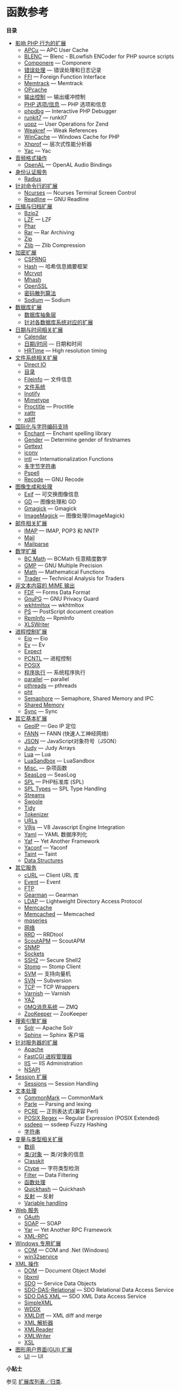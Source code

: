 函数参考
========

**目录**

-   [影响 PHP 行为的扩展](/refs/basic/php.html)
    -   [APCu](/book/apcu.html) — APC User Cache
    -   [BLENC](/book/blenc.html) — Blenc - BLowfish ENCoder for PHP
        source scripts
    -   [Componere](/book/componere.html) — Componere
    -   [错误处理](/book/errorfunc.html) — 错误处理和日志记录
    -   [FFI](/book/ffi.html) — Foreign Function Interface
    -   [Memtrack](/book/memtrack.html) — Memtrack
    -   [OPcache](/book/opcache.html)
    -   [输出控制](/book/outcontrol.html) — 输出缓冲控制
    -   [PHP 选项/信息](/book/info.html) — PHP 选项和信息
    -   [phpdbg](/book/phpdbg.html) — Interactive PHP Debugger
    -   [runkit7](/book/runkit7.html) — runkit7
    -   [uopz](/book/uopz.html) — User Operations for Zend
    -   [Weakref](/book/weakref.html) — Weak References
    -   [WinCache](/book/wincache.html) — Windows Cache for PHP
    -   [Xhprof](/book/xhprof.html) — 层次式性能分析器
    -   [Yac](/book/yac.html) — Yac
-   [音频格式操作](/refs/utilspec/audio.html)
    -   [OpenAL](/book/openal.html) — OpenAL Audio Bindings
-   [身份认证服务](/refs/remote/auth.html)
    -   [Radius](/book/radius.html)
-   [针对命令行的扩展](/refs/utilspec/cmdline.html)
    -   [Ncurses](/book/ncurses.html) — Ncurses Terminal Screen Control
    -   [Readline](/book/readline.html) — GNU Readline
-   [压缩与归档扩展](/refs/compression.html)
    -   [Bzip2](/book/bzip2.html)
    -   [LZF](/book/lzf.html) — LZF
    -   [Phar](/book/phar.html)
    -   [Rar](/book/rar.html) — Rar Archiving
    -   [Zip](/book/zip.html)
    -   [Zlib](/book/zlib.html) — Zlib Compression
-   [加密扩展](/refs/crypto.html)
    -   [CSPRNG](/book/csprng.html)
    -   [Hash](/book/hash.html) — 哈希信息摘要框架
    -   [Mcrypt](/book/mcrypt.html)
    -   [Mhash](/book/mhash.html)
    -   [OpenSSL](/book/openssl.html)
    -   [密码散列算法](/book/password.html)
    -   [Sodium](/book/sodium.html) — Sodium
-   [数据库扩展](/refs/database.html)
    -   [数据库抽象层](/refs/database/abstract.html)
    -   [针对各数据库系统对应的扩展](/refs/database/vendors.html)
-   [日期与时间相关扩展](/refs/calendar.html)
    -   [Calendar](/book/calendar.html)
    -   [日期/时间](/book/datetime.html) — 日期和时间
    -   [HRTime](/book/hrtime.html) — High resolution timing
-   [文件系统相关扩展](/refs/fileprocess/file.html)
    -   [Direct IO](/book/dio.html)
    -   [目录](/book/dir.html)
    -   [Fileinfo](/book/fileinfo.html) — 文件信息
    -   [文件系统](/book/filesystem.html)
    -   [Inotify](/book/inotify.html)
    -   [Mimetype](/book/mime-magic.html)
    -   [Proctitle](/book/proctitle.html) — Proctitle
    -   [xattr](/book/xattr.html)
    -   [xdiff](/book/xdiff.html)
-   [国际化与字符编码支持](/refs/international.html)
    -   [Enchant](/book/enchant.html) — Enchant spelling library
    -   [Gender](/book/gender.html) — Determine gender of firstnames
    -   [Gettext](/book/gettext.html)
    -   [iconv](/book/iconv.html)
    -   [intl](/book/intl.html) — Internationalization Functions
    -   [多字节字符串](/book/mbstring.html)
    -   [Pspell](/book/pspell.html)
    -   [Recode](/book/recode.html) — GNU Recode
-   [图像生成和处理](/refs/utilspec/image.html)
    -   [Exif](/book/exif.html) — 可交换图像信息
    -   [GD](/book/image.html) — 图像处理和 GD
    -   [Gmagick](/book/gmagick.html) — Gmagick
    -   [ImageMagick](/book/imagick.html) — 图像处理(ImageMagick)
-   [邮件相关扩展](/refs/remote/mail.html)
    -   [IMAP](/book/imap.html) — IMAP, POP3 和 NNTP
    -   [Mail](/book/mail.html)
    -   [Mailparse](/book/mailparse.html)
-   [数学扩展](/refs/math.html)
    -   [BC Math](/book/bc.html) — BCMath 任意精度数学
    -   [GMP](/book/gmp.html) — GNU Multiple Precision
    -   [Math](/book/math.html) — Mathematical Functions
    -   [Trader](/book/trader.html) — Technical Analysis for Traders
-   [非文本内容的 MIME 输出](/refs/utilspec/nontext.html)
    -   [FDF](/book/fdf.html) — Forms Data Format
    -   [GnuPG](/book/gnupg.html) — GNU Privacy Guard
    -   [wkhtmltox](/book/wkhtmltox.html) — wkhtmltox
    -   [PS](/book/ps.html) — PostScript document creation
    -   [RpmInfo](/book/rpminfo.html) — RpmInfo
    -   [XLSWriter](/book/xlswriter.html)
-   [进程控制扩展](/refs/fileprocess/process.html)
    -   [Eio](/book/eio.html) — Eio
    -   [Ev](/book/ev.html) — Ev
    -   [Expect](/book/expect.html)
    -   [PCNTL](/book/pcntl.html) — 进程控制
    -   [POSIX](/book/posix.html)
    -   [程序执行](/book/exec.html) — 系统程序执行
    -   [parallel](/book/parallel.html) — parallel
    -   [pthreads](/book/pthreads.html) — pthreads
    -   [pht](/book/pht.html)
    -   [Semaphore](/book/sem.html) — Semaphore, Shared Memory and IPC
    -   [Shared Memory](/book/shmop.html)
    -   [Sync](/book/sync.html) — Sync
-   [其它基本扩展](/refs/basic/other.html)
    -   [GeoIP](/book/geoip.html) — Geo IP 定位
    -   [FANN](/book/fann.html) — FANN (快速人工神经网络)
    -   [JSON](/book/json.html) — JavaScript对象符号（JSON）
    -   [Judy](/book/judy.html) — Judy Arrays
    -   [Lua](/book/lua.html) — Lua
    -   [LuaSandbox](/book/luasandbox.html) — LuaSandbox
    -   [Misc.](/book/misc.html) — 杂项函数
    -   [SeasLog](/book/seaslog.html) — SeasLog
    -   [SPL](/book/spl.html) — PHP标准库 (SPL)
    -   [SPL Types](/book/spl-types.html) — SPL Type Handling
    -   [Streams](/book/stream.html)
    -   [Swoole](/book/swoole.html)
    -   [Tidy](/book/tidy.html)
    -   [Tokenizer](/book/tokenizer.html)
    -   [URLs](/book/url.html)
    -   [V8js](/book/v8js.html) — V8 Javascript Engine Integration
    -   [Yaml](/book/yaml.html) — YAML 数据序列化
    -   [Yaf](/book/yaf.html) — Yet Another Framework
    -   [Yaconf](/book/yaconf.html) — Yaconf
    -   [Taint](/book/taint.html) — Taint
    -   [Data Structures](/book/ds.html)
-   [其它服务](/refs/remote/other.html)
    -   [cURL](/book/curl.html) — Client URL 库
    -   [Event](/book/event.html) — Event
    -   [FTP](/book/ftp.html)
    -   [Gearman](/book/gearman.html) — Gearman
    -   [LDAP](/book/ldap.html) — Lightweight Directory Access Protocol
    -   [Memcache](/book/memcache.html)
    -   [Memcached](/book/memcached.html) — Memcached
    -   [mqseries](/book/mqseries.html)
    -   [网络](/book/network.html)
    -   [RRD](/book/rrd.html) — RRDtool
    -   [ScoutAPM](/book/scoutapm.html) — ScoutAPM
    -   [SNMP](/book/snmp.html)
    -   [Sockets](/book/sockets.html)
    -   [SSH2](/book/ssh2.html) — Secure Shell2
    -   [Stomp](/book/stomp.html) — Stomp Client
    -   [SVM](/book/svm.html) — 支持向量机
    -   [SVN](/book/svn.html) — Subversion
    -   [TCP](/book/tcpwrap.html) — TCP Wrappers
    -   [Varnish](/book/varnish.html) — Varnish
    -   [YAZ](/book/yaz.html)
    -   [0MQ消息系统](/book/zmq.html) — ZMQ
    -   [ZooKeeper](/book/zookeeper.html) — ZooKeeper
-   [搜索引擎扩展](/refs/search.html)
    -   [Solr](/book/solr.html) — Apache Solr
    -   [Sphinx](/book/sphinx.html) — Sphinx 客户端
-   [针对服务器的扩展](/refs/utilspec/server.html)
    -   [Apache](/book/apache.html)
    -   [FastCGI 进程管理器](/book/fpm.html)
    -   [IIS](/book/iisfunc.html) — IIS Administration
    -   [NSAPI](/book/nsapi.html)
-   [Session 扩展](/refs/basic/session.html)
    -   [Sessions](/book/session.html) — Session Handling
-   [文本处理](/refs/basic/text.html)
    -   [CommonMark](/book/cmark.html) — CommonMark
    -   [Parle](/book/parle.html) — Parsing and lexing
    -   [PCRE](/book/pcre.html) — 正则表达式(兼容 Perl)
    -   [POSIX Regex](/book/regex.html) — Regular Expression (POSIX
        Extended)
    -   [ssdeep](/book/ssdeep.html) — ssdeep Fuzzy Hashing
    -   [字符串](/book/strings.html)
-   [变量与类型相关扩展](/refs/basic/vartype.html)
    -   [数组](/book/array.html)
    -   [类/对象](/book/classobj.html) — 类/对象的信息
    -   [Classkit](/book/classkit.html)
    -   [Ctype](/book/ctype.html) — 字符类型检测
    -   [Filter](/book/filter.html) — Data Filtering
    -   [函数处理](/book/funchand.html)
    -   [Quickhash](/book/quickhash.html) — Quickhash
    -   [反射](/book/reflection.html) — 反射
    -   [Variable handling](/book/var.html)
-   [Web 服务](/refs/webservice.html)
    -   [OAuth](/book/oauth.html)
    -   [SOAP](/book/soap.html) — SOAP
    -   [Yar](/book/yar.html) — Yet Another RPC Framework
    -   [XML-RPC](/book/xmlrpc.html)
-   [Windows 专用扩展](/refs/utilspec/windows.html)
    -   [COM](/book/com.html) — COM and .Net (Windows)
    -   [win32service](/book/win32service.html)
-   [XML 操作](/refs/xml.html)
    -   [DOM](/book/dom.html) — Document Object Model
    -   [libxml](/book/libxml.html)
    -   [SDO](/book/sdo.html) — Service Data Objects
    -   [SDO-DAS-Relational](/book/sdodasrel.html) — SDO Relational Data
        Access Service
    -   [SDO DAS XML](/book/sdo-das-xml.html) — SDO XML Data Access
        Service
    -   [SimpleXML](/book/simplexml.html)
    -   [WDDX](/book/wddx.html)
    -   [XMLDiff](/book/xmldiff.html) — XML diff and merge
    -   [XML 解析器](/book/xml.html)
    -   [XMLReader](/book/xmlreader.html)
    -   [XMLWriter](/book/xmlwriter.html)
    -   [XSL](/book/xsl.html)
-   [图形用户界面(GUI) 扩展](/refs/ui.html)
    -   [UI](/book/ui.html) — UI

**小贴士**

参见 <a href="/extensions.html" class="xref">扩展库列表／归类</a>.
